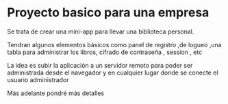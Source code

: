 # Proyecto basico para una empresa

Se trata de crear una mini-app para llevar una biblioteca personal.

Tendran algunos elementos básicos como panel de registro ,de logueo ,una tabla
para administrar los libros, cifrado de contraseña , session , etc

La idea es subir la aplicación a un servidor remoto para poder ser administrada
desde el navegador y en cualquier lugar donde se conecte el usuario administrador
 
Más adelante pondré más detalles